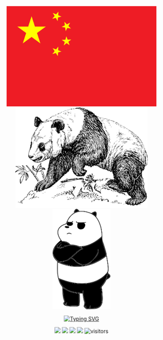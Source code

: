 <div align="center">
  <img src="assets/china_flag.svg" width="400" height="267" alt="Chinese Flag" style="display: inline-block;" /><img src="assets/panda1.svg" height="267" style="display: inline-block;" /><img src="assets/panda2.svg" height="267" style="display: inline-block;" />
  
  [![Typing SVG](https://readme-typing-svg.herokuapp.com?font=Fira+Code&size=32&duration=3000&pause=1000&color=DE2910&center=true&vCenter=true&width=800&lines=Welcome+to+my+profile!;欢迎来到我的主页！;一起探索编程的世界！)](https://git.io/typing-svg)
</div>

<!--   my-icons -->
<p align="center">
    <a href="https://github.com/Tianyuyuyuyuyuyu/Tianyuyuyuyuyuyu"><img src="https://img.shields.io/badge/status-updating-brightgreen.svg"></a>
    <a href="https://github.com/Tianyuyuyuyuyuyu/Tianyuyuyuyuyuyu/graphs/contributors"><img src="https://img.shields.io/github/contributors/Tianyuyuyuyuyuyu/Tianyuyuyuyuyuyu?color=blue"></a>
    <a href="https://github.com/Tianyuyuyuyuyuyu/Tianyuyuyuyuyuyu/stargazers"><img src="https://img.shields.io/github/stars/Tianyuyuyuyuyuyu/Tianyuyuyuyuyuyu.svg?logo=github"></a>
    <a href="https://github.com/Tianyuyuyuyuyuyu/Tianyuyuyuyuyuyu/network/members"><img src="https://img.shields.io/github/forks/Tianyuyuyuyuyuyu/Tianyuyuyuyuyuyu.svg?color=blue&logo=github"></a>
    <img src="https://visitor-badge.laobi.icu/badge?page_id=Tianyuyuyuyuyuyu.Tianyuyuyuyuyuyu" alt="visitors"/>   
</p>

<!--
**Tianyuyuyuyuyuyu/Tianyuyuyuyuyuyu** is a ✨ _special_ ✨ repository because its `README.md` (this file) appears on your GitHub profile.

Here are some ideas to get you started:

- 🔭 I'm currently working on ...
- 🌱 I'm currently learning ...
- 👯 I'm looking to collaborate on ...
- 🤔 I'm looking for help with ...
- 💬 Ask me about ...
- 📫 How to reach me: ...
- 😄 Pronouns: ...
- ⚡ Fun fact: ...
-->